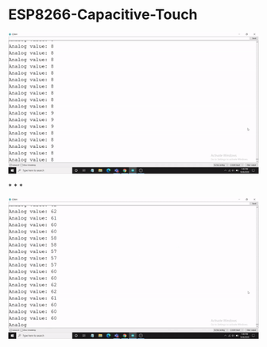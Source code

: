 # ESP8266-Capacitive-Touch
<p align="center">
  <img src="https://github.com/Manasmw01/ESP8266-Capacitive-Touch/blob/main/Open.gif">
</p>
* * *
<p align="center">
  <img src="https://github.com/Manasmw01/ESP8266-Capacitive-Touch/blob/main/Touched.gif
">
</p>
